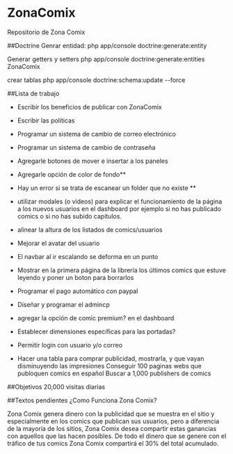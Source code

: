 # ZonaComix
Repositorio de Zona Comix

##Doctrine
Genrar entidad:
php app/console doctrine:generate:entity

Generar getters y setters
php app/console doctrine:generate:entities ZonaComix

crear tablas
php app/console doctrine:schema:update --force

##Lista de trabajo
 - Escribir los beneficios de publicar con ZonaComix
 - Escribir las políticas
 - Programar un sistema de cambio de correo electrónico
 - Programar un sistema de cambio de contraseña
 - Agregarle botones de mover e insertar a los paneles
 - Agregarle opción de color de fondo**

 - Hay un error si se trata de escanear un folder que no existe **

 - utilizar modales (o videos) para explicar el funcionamiento de la página a los nuevos usuarios en el dashboard por ejemplo si no has publicado comics o si no has subido capítulos.
 - alinear la altura de los listados de comics/usuarios
 - Mejorar el avatar del usuario
 - El navbar al ir escalando se deforma en un punto
 - Mostrar en la primera página de la librería los últimos comics que estuve leyendo y poner un boton para borrarlos


 - Programar el pago automático con paypal
 - Diseñar y programar el admincp
 - agregar la opción de comic premium? en el dashboard
 - Establecer dimensiones específicas para las portadas?
 - Permitir login con usuario y/o correo
 - Hacer una tabla para comprar publicidad, mostrarla, y que vayan disminuyendo las impresiones
Conseguir 100 paginas webs que publoquen comics en español
Buscar a 1,000 publishers de comics

##Objetivos
20,000 visitas diarias

##Textos pendientes
¿Como Funciona Zona Comix?

Zona Comix genera dinero con la publicidad que se muestra en el sitio y especialmente en los comics que publican sus usuarios, pero a diferencia de la mayoría de los sitios, Zona Comix desea compartir estas ganancias con aquellos que las hacen posibles. De todo el dinero que se genere con el tráfico de tus comics Zona Comix compartirá el 30% del total acumulado.